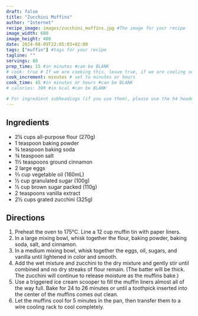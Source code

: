 ```yaml
---
draft: false
title: "Zucchini Muffins"
author: "Internet"
recipe_image: images/zucchini_muffins.jpg #The image for your recipe
image_width: 600
image_height: 400
date: 2024-08-09T22:05:03+02:00
tags: ["muffin"] #tags for your recipe
tagline: ""
servings: 80
prep_time: 15 #in minutes #can be BLANK
# cook: true # If we are cooking this, leave true, if we are cooling set to false
cook_increment: minutes # set to minutes or hours
cook_time: 45 #in minutes or hours #can be BLANK
# calories: 300 #in kcal #can be BLANK

# For ingredient subheadings (if you use them), please use the h4 header.  For print view I have those elements targeted
---
```



## Ingredients

- 2¼ cups all-purpose flour (270g)
- 1 teaspoon baking powder
- ¾ teaspoon baking soda
- ¾ teaspoon salt
- 1½ teaspoons ground cinnamon
- 2 large eggs
- ⅔ cup vegetable oil (160mL)
- ½ cup granulated sugar (100g)
- ½ cup brown sugar packed (110g)
- 2 teaspoons vanilla extract
- 2½ cups grated zucchini (325g)

## Directions

1. Preheat the oven to 175°C. Line a 12 cup muffin tin with paper liners.
2. In a large mixing bowl, whisk together the flour, baking powder, baking soda, salt, and cinnamon.
3. In a medium mixing bowl, whisk together the eggs, oil, sugars, and vanilla until lightened in color and smooth.
4. Add the wet mixture and zucchini to the dry mixture and gently stir until combined and no dry streaks of flour remain. (The batter will be thick. The zucchini will continue to release moisture as the muffins bake.)
5. Use a triggered ice cream scooper to fill the muffin liners almost all of the way full. Bake for 24 to 26 minutes or until a toothpick inserted into the center of the muffins comes out clean.
6. Let the muffins cool for 5 minutes in the pan, then transfer them to a wire cooling rack to cool completely.